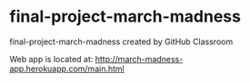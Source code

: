 # final-project-march-madness
final-project-march-madness created by GitHub Classroom

Web app is located at: http://march-madness-app.herokuapp.com/main.html
